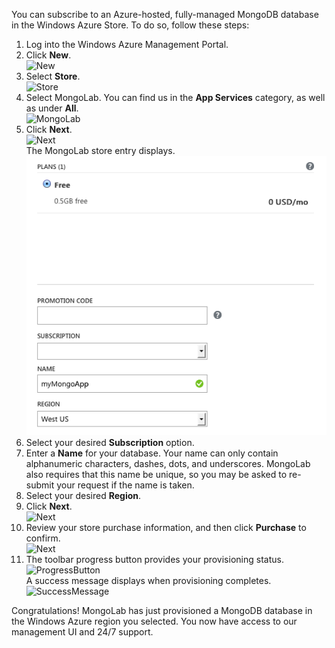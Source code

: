 You can subscribe to an Azure-hosted, fully-managed MongoDB database in the Windows Azure Store. To do so, follow these steps:

1. Log into the Windows Azure Management Portal.
1. Click **New**.  
![New][button-new]
1. Select **Store**.  
![Store][button-store]
1. Select MongoLab. You can find us in the **App Services** category, as well as under **All**.  
![MongoLab][entry-mongolab]
1. Click **Next**.  
![Next][button-next]  
  The MongoLab store entry displays.  
![NewMongoLab][screen-newmongolab]
1. Select your desired **Subscription** option.
1. Enter a **Name** for your database. Your name can only contain alphanumeric characters, dashes, dots, and underscores. MongoLab also requires that this name be unique, so you may be asked to re-submit your request if the name is taken.
1. Select your desired **Region**.
1. Click **Next**.  
![Next][button-next]
1. Review your store purchase information, and then click **Purchase** to confirm.  
![Next][button-purchase]  
1. The toolbar progress button provides your provisioning status.  
![ProgressButton][button-progress]  
A success message displays when provisioning completes.  
![SuccessMessage][message-success]

Congratulations! MongoLab has just provisioned a MongoDB database in the Windows Azure region you selected. You now have access to our management UI and 24/7 support.

[button-new]: ../Media/button-new.png
[button-store]: ../Media/button-store.png
[button-next]: ../Media/button-next.png
[button-purchase]: ../Media/button-purchase.png
[button-progress]: ../Media/button-progress.png
[entry-mongolab]: ../Media/entry-mongolab.png 
[screen-newmongolab]: ../Media/screen-newmongolab.png 
[message-success]: ../Media/message-provisionsuccess.png